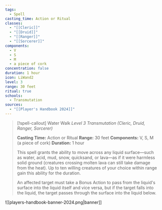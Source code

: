 ```yaml
---
tags:
  - Spell
casting_time: Action or Ritual
classes:
  - "[[Cleric]]"
  - "[[Druid]]"
  - "[[Ranger]]"
  - "[[Sorcerer]]"
components:
  - V
  - S
  - M
  - a piece of cork
concentration: false
duration: 1 hour
icon: LiWand2
level: 3
range: 30 feet
ritual: true
schools:
  - Transmutation
sources: 
  - "[[Player's Handbook 2024]]"
---
```

>[!spell-callout] Water Walk
>_Level 3 Transmutation (Cleric, Druid, Ranger, Sorcerer)_
>
>**Casting Time:** Action or Ritual
>**Range:** 30 feet
>**Components:** V, S, M (a piece of cork)
>**Duration:** 1 hour
>
>This spell grants the ability to move across any liquid surface—such as water, acid, mud, snow, quicksand, or lava—as if it were harmless solid ground (creatures crossing molten lava can still take damage from the heat). Up to ten willing creatures of your choice within range gain this ability for the duration.
>
>An affected target must take a Bonus Action to pass from the liquid's surface into the liquid itself and vice versa, but if the target falls into the liquid, the target passes through the surface into the liquid below.


![[players-handbook-banner-2024.png|banner]]